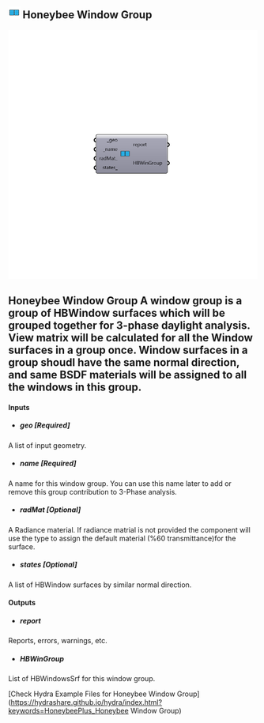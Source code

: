 ## ![](../../images/icons/Honeybee_Window_Group.png) Honeybee Window Group

![](../../images/components/Honeybee_Window_Group.png)

Honeybee Window Group
 A window group is a group of HBWindow surfaces which will be grouped together
 for 3-phase daylight analysis. View matrix will be calculated for all the Window
 surfaces in a group once. Window surfaces in a group shoudl have the same normal
 direction, and same BSDF materials will be assigned to all the windows in this
 group.
 -

#### Inputs
* ##### geo [Required]
A list of input geometry.
* ##### name [Required]
A name for this window group. You can use this name later to add
 or remove this group contribution to 3-Phase analysis.
* ##### radMat [Optional]
A Radiance material. If radiance matrial is not provided the
 component will use the type to assign the default material
 (%60 transmittance)for the surface.
* ##### states [Optional]
A list of HBWindow surfaces by similar normal direction.

#### Outputs
* ##### report
Reports, errors, warnings, etc.
* ##### HBWinGroup
List of HBWindowsSrf for this window group.


[Check Hydra Example Files for Honeybee Window Group](https://hydrashare.github.io/hydra/index.html?keywords=HoneybeePlus_Honeybee Window Group)
